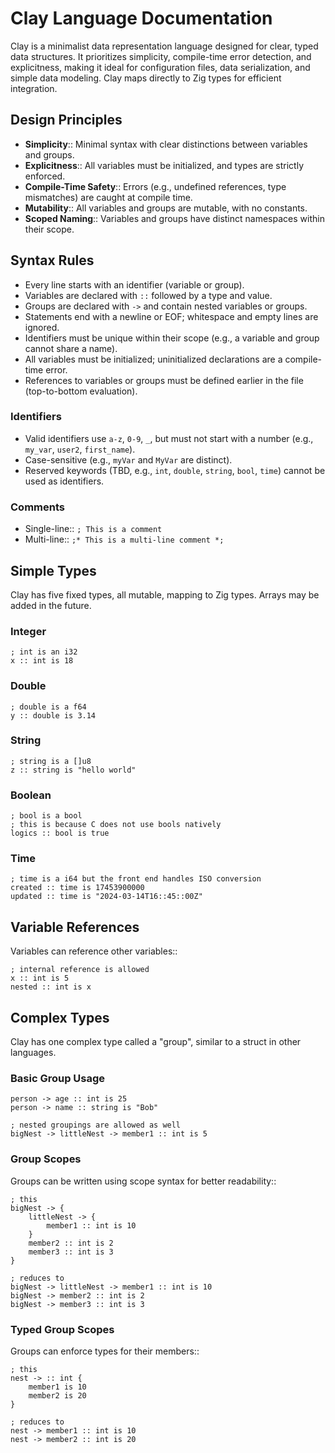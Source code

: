 # Clay Language Documentation

Clay is a minimalist data representation language designed for clear, typed data structures. It prioritizes simplicity, compile-time error detection, and explicitness, making it ideal for configuration files, data serialization, and simple data modeling. Clay maps directly to Zig types for efficient integration.

## Design Principles

- **Simplicity**:: Minimal syntax with clear distinctions between variables and groups.
- **Explicitness**:: All variables must be initialized, and types are strictly enforced.
- **Compile-Time Safety**:: Errors (e.g., undefined references, type mismatches) are caught at compile time.
- **Mutability**:: All variables and groups are mutable, with no constants.
- **Scoped Naming**:: Variables and groups have distinct namespaces within their scope.

## Syntax Rules

- Every line starts with an identifier (variable or group).
- Variables are declared with `::` followed by a type and value.
- Groups are declared with `->` and contain nested variables or groups.
- Statements end with a newline or EOF; whitespace and empty lines are ignored.
- Identifiers must be unique within their scope (e.g., a variable and group cannot share a name).
- All variables must be initialized; uninitialized declarations are a compile-time error.
- References to variables or groups must be defined earlier in the file (top-to-bottom evaluation).

### Identifiers

- Valid identifiers use `a-z`, `0-9`, `_`, but must not start with a number (e.g., `my_var`, `user2`, `first_name`).
- Case-sensitive (e.g., `myVar` and `MyVar` are distinct).
- Reserved keywords (TBD, e.g., `int`, `double`, `string`, `bool`, `time`) cannot be used as identifiers.

### Comments

- Single-line:: `; This is a comment`
- Multi-line:: `;* This is a multi-line comment *;`

## Simple Types

Clay has five fixed types, all mutable, mapping to Zig types. Arrays may be added in the future.

### Integer

```clay
; int is an i32
x :: int is 18
```

### Double

```clay
; double is a f64
y :: double is 3.14
```

### String

```clay
; string is a []u8
z :: string is "hello world"
```

### Boolean

```clay
; bool is a bool
; this is because C does not use bools natively
logics :: bool is true
```

### Time

```clay
; time is a i64 but the front end handles ISO conversion
created :: time is 17453900000
updated :: time is "2024-03-14T16::45::00Z"
```

## Variable References

Variables can reference other variables::

```clay
; internal reference is allowed
x :: int is 5
nested :: int is x
```

## Complex Types

Clay has one complex type called a "group", similar to a struct in other languages.

### Basic Group Usage

```clay
person -> age :: int is 25
person -> name :: string is "Bob"

; nested groupings are allowed as well
bigNest -> littleNest -> member1 :: int is 5
```

### Group Scopes

Groups can be written using scope syntax for better readability::

```clay
; this
bigNest -> {
    littleNest -> {
        member1 :: int is 10
    }
    member2 :: int is 2
    member3 :: int is 3
}

; reduces to
bigNest -> littleNest -> member1 :: int is 10
bigNest -> member2 :: int is 2
bigNest -> member3 :: int is 3
```

### Typed Group Scopes

Groups can enforce types for their members::

```clay
; this
nest -> :: int {
    member1 is 10
    member2 is 20
}

; reduces to
nest -> member1 :: int is 10
nest -> member2 :: int is 20
```
